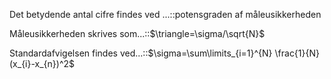 Det betydende antal cifre findes ved ...::potensgraden af måleusikkerheden
<!--SR:!2023-01-05,72,310-->
Måleusikkerheden skrives som...::$\triangle=\sigma/\sqrt{N}$ 
<!--SR:!2023-01-06,73,310-->
Standardafvigelsen findes ved...::$\sigma=\sum\limits_{i=1}^{N} \frac{1}{N}(x_{i}-x_{n})^2$
<!--SR:!2023-06-19,196,290-->
